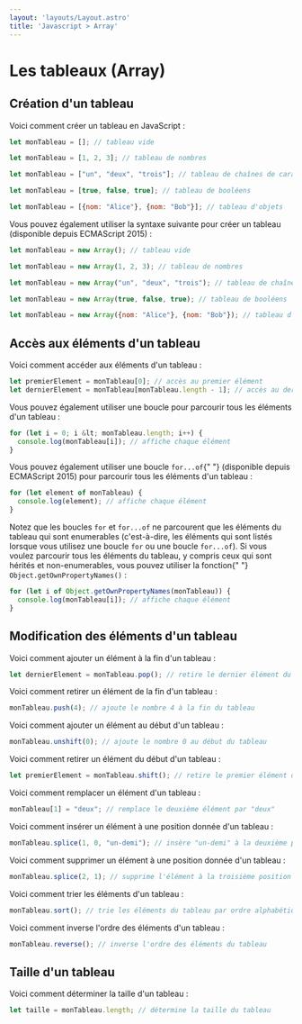 ```yaml
---
layout: 'layouts/Layout.astro'
title: 'Javascript > Array'
---
```


# Les tableaux (Array)

## Création d'un tableau

Voici comment créer un tableau en JavaScript :

```js
let monTableau = []; // tableau vide

let monTableau = [1, 2, 3]; // tableau de nombres

let monTableau = ["un", "deux", "trois"]; // tableau de chaînes de caractères

let monTableau = [true, false, true]; // tableau de booléens

let monTableau = [{nom: "Alice"}, {nom: "Bob"}]; // tableau d'objets
```

Vous pouvez également utiliser la syntaxe suivante pour créer un tableau (disponible depuis ECMAScript 2015) :

```js
let monTableau = new Array(); // tableau vide

let monTableau = new Array(1, 2, 3); // tableau de nombres

let monTableau = new Array("un", "deux", "trois"); // tableau de chaînes de caractères

let monTableau = new Array(true, false, true); // tableau de booléens

let monTableau = new Array({nom: "Alice"}, {nom: "Bob"}); // tableau d'objets
```

## Accès aux éléments d'un tableau

Voici comment accéder aux éléments d'un tableau :
```js
let premierElement = monTableau[0]; // accès au premier élément
let dernierElement = monTableau[monTableau.length - 1]; // accès au dernier élément
```

  Vous pouvez également utiliser une boucle pour parcourir tous les
  éléments d'un tableau :
```js
for (let i = 0; i &lt; monTableau.length; i++) {
  console.log(monTableau[i]); // affiche chaque élément
}
```

  Vous pouvez également utiliser une boucle <code>for...of</code>{" "}
  (disponible depuis ECMAScript 2015) pour parcourir tous les éléments
  d'un tableau :
```js
for (let element of monTableau) {
  console.log(element); // affiche chaque élément
}
```

  Notez que les boucles <code>for</code> et <code>for...of</code> ne
  parcourent que les éléments du tableau qui sont enumerables
  (c'est-à-dire, les éléments qui sont listés lorsque vous utilisez une
  boucle <code>for</code> ou une boucle <code>for...of</code>). Si vous
  voulez parcourir tous les éléments du tableau, y compris ceux qui sont
  hérités et non-enumerables, vous pouvez utiliser la fonction{" "}
  <code>Object.getOwnPropertyNames()</code> :
```js
for (let i of Object.getOwnPropertyNames(monTableau)) {
  console.log(monTableau[i]); // affiche chaque élément
}
```

## Modification des éléments d'un tableau

Voici comment ajouter un élément à la fin d'un tableau :
```js
let dernierElement = monTableau.pop(); // retire le dernier élément du tableau
```

Voici comment retirer un élément de la fin d'un tableau :
```js
monTableau.push(4); // ajoute le nombre 4 à la fin du tableau
```

Voici comment ajouter un élément au début d'un tableau :
```js
monTableau.unshift(0); // ajoute le nombre 0 au début du tableau
```

Voici comment retirer un élément du début d'un tableau :
```js
let premierElement = monTableau.shift(); // retire le premier élément du tableau
```

Voici comment remplacer un élément d'un tableau :
```js
monTableau[1] = "deux"; // remplace le deuxième élément par "deux"
```

Voici comment insérer un élément à une position donnée d'un tableau :
```js
monTableau.splice(1, 0, "un-demi"); // insère "un-demi" à la deuxième position du tableau
```

Voici comment supprimer un élément à une position donnée d'un tableau :
```js
monTableau.splice(2, 1); // supprime l'élément à la troisième position du tableau
```

Voici comment trier les éléments d'un tableau :
```js
monTableau.sort(); // trie les éléments du tableau par ordre alphabétique ou numérique
```

Voici comment inverse l'ordre des éléments d'un tableau :
```js
monTableau.reverse(); // inverse l'ordre des éléments du tableau
```

## Taille d'un tableau

Voici comment déterminer la taille d'un tableau :
```js
let taille = monTableau.length; // détermine la taille du tableau
```
